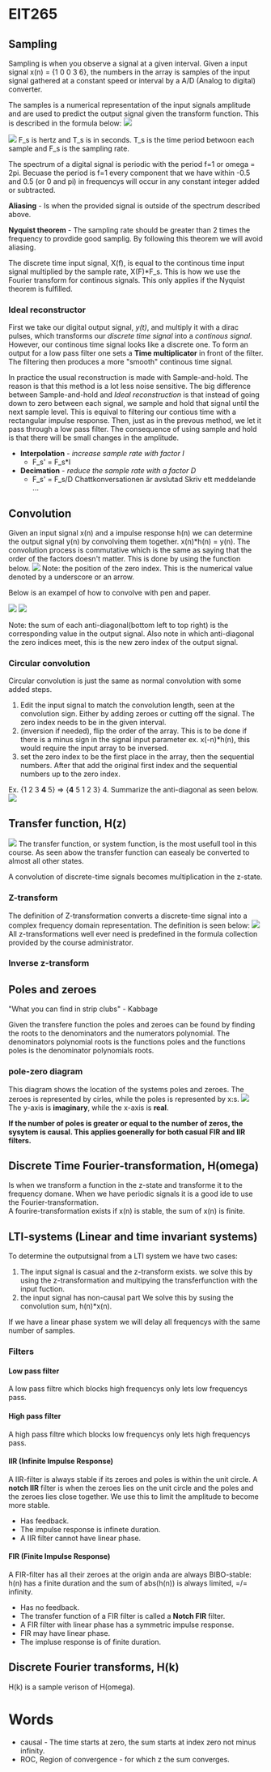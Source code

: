# EIT265
## Sampling
Sampling is when you observe a signal at a given interval.
Given a input signal x(n) = {1 0 0 3 6}, the numbers in the array is samples of the input signal gathered at a constant speed or interval by a A/D (Analog to digital) converter.

The samples is a numerical representation of the input signals amplitude and are used to predict the output signal given the transform function.
This is described in the formula below:
![](samplingForumla.png)

![](sampling.png)
F\_s is hertz and T\_s is in seconds. 
T\_s is the time period betwoon each sample and F\_s is the sampling rate.

The spectrum of a digital signal is periodic with the period f=1 or omega = 2pi. Becuase the period is f=1 every component that we have within -0.5 and 0.5 (or 0 and pi) in frequencys will occur in any constant integer added or subtracted.   

**Aliasing** - Is when the provided signal is outside of the spectrum described above. 

**Nyquist theorem** - The sampling rate should be greater than 2 times the frequency to provdide good samplig.  By following this theorem we will avoid aliasing. 

The discrete time input signal, X(f), is equal to the continous time input signal multiplied by the sample rate, X(F)*F\_s. This is how we use the Fourier transform for continous signals. This only applies if the Nyquist theorem is fulfilled.  

### Ideal reconstructor
First we take our digital output signal, *y(t)*, and multiply it with a dirac pulses, which transforms our *discrete time signal* into a *continous signal*. However, our continous time signal looks like a discrete one. To form an output for a low pass filter one sets a **Time multiplicator** in front of the filter. The filtering then produces a more "smooth" continous time signal.


In practice the usual reconstruction is made with Sample-and-hold. The reason is that this method is a lot less noise sensitive. The big difference between Sample-and-hold and *Ideal reconstruction* is that instead of going down to zero between each signal, we sample and hold that signal until the next sample level. This is equival to filtering our contious time with a rectangular impulse response. Then, just as in the prevous method, we let it pass through a low pass filter.
The consequence of using sample and hold is that there will be small changes in the amplitude.

* **Interpolation** - *increase sample rate with factor I*
	* F\_s' = F\_s*I
* **Decimation** - *reduce the sample rate with a factor D*
	* F\_s' = F\_s/D
Chattkonversationen är avslutad
Skriv ett meddelande ...



## Convolution
Given an input signal x(n) and a impulse response h(n) we can determine the output signal y(n) by convolving them together. x(n)\*h(n) = y(n). The convolution process is commutative which is the same as saying that the order of the factors doesn't matter. This is done by using the function below. 
![](convolution.png)
Note: the position of the zero index. This is the numerical value denoted by a underscore or an arrow. 

Below is an exampel of how to convolve with pen and paper.

![](input.png)
![](convolutionTable.png)

Note: the sum of each anti-diagonal(bottom left to top right) is the corresponding value in the output signal. Also note in which anti-diagonal the zero indices meet, this is the new zero index of the output signal.

### Circular convolution
Circular convolution is just the same as normal convolution with some added steps.
1. Edit the input signal to match the convolution length, seen at the convolution sign. Either by adding zeroes or cutting off the signal. The zero index needs to be in the given interval.  
2. (inversion if needed), flip the order of the array. This is to be done if there is a minus sign in the signal input parameter ex. x(-n)\*h(n), this would require the input array to be inversed. 
3. set the zero index to be the first place in the array, then the sequential numbers. After that add the original first index and the sequential numbers up to the zero index. 

Ex.
{1 2 3 __4__ 5} => {__4__ 5 1 2 3}
4. Summarize the anti-diagonal as seen below.
![](Cirularconv.png)
## Transfer function, H(z) 
![](tree.png)
The transfer function, or system function, is the most usefull tool in this course. As seen abow the transfer function can easealy be converted to almost all other states. 

A convolution of discrete-time signals becomes multiplication in the z-state. 
### Z-transform
The definition of Z-transformation converts a discrete-time signal into a complex frequency domain representation. The definition is seen below: 
![](Z.png)
All z-transformations well ever need is predefined in the formula collection provided by the course administrator. 
### Inverse z-transform

## Poles and zeroes
"What you can find in strip clubs" - Kabbage

Given the transfere function the poles and zeroes can be found by finding the roots to the denominators and the numerators polynomial.
The denominators polynomial roots is the functions poles and the functions poles is the denominator polynomials roots. 
### pole-zero diagram
This diagram shows the location of the systems poles and zeroes. The zeroes is represented by cirles, while the poles is represented by x:s.
![](Pole-zeroes.png)
The y-axis is **imaginary**, while the x-axis is **real**. 

**If the number of poles is greater or equal to the number of zeros, the sysytem is causal. This applies goenerally for both casual FIR and IIR filters.**
## Discrete Time Fourier-transformation, H(omega)
Is when we transform a function in the z-state and transforme it to the frequency domane. 
When we have periodic signals it is a good ide to use the Fourier-transformation.  
A fourire-transformation exists if x(n) is stable, the sum of x(n) is finite. 
## LTI-systems (Linear and time invariant systems)
To determine the outputsignal from a LTI system we have two cases:
1. The input signal is casual and the z-transform exists.
we solve this by using the z-transformation and multipying the transferfunction with the input fuction. 
2. the input signal has non-causal part
We solve this by susing the convolution sum, h(n)\*x(n).

If we have a linear phase system we will delay all frequencys with the same number of samples. 

### Filters
#### Low pass filter
A low pass filtre which blocks high frequencys only lets low frequencys pass. 
#### High pass filter
A high pass filtre which blocks low frequencys only lets high frequencys pass. 
#### IIR (Infinite Impulse Response)
A IIR-filter is always stable if its zeroes and poles is within the unit circle. 
A **notch IIR** filter is when the zeroes lies on the unit circle and the poles and the zeroes lies close together. We use this to limit the amplitude to become more stable. 
* Has feedback. 
* The impulse response is infinete duration. 
* A IIR filter cannot have linear phase. 

#### FIR (Finite Impulse Response)
A FIR-filter has all their zeroes at the origin anda are always BIBO-stable: h(n) has a finite duration and the sum of abs(h(n)) is always limited, =/= infinity. 
* Has no feedback. 
* The transfer function of a FIR filter is called a **Notch FIR** filter.
* A FIR filter with linear phase has a symmetric impulse response. 
* FIR may have linear phase. 
* The impluse response is of finite duration. 

## Discrete Fourier transforms, H(k) 
H(k) is a sample verison of H(omega). 

# Words
* causal - The time starts at zero, the sum starts at index zero not minus infinity.  
* ROC, Region of convergence - for which z the sum converges. 
